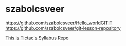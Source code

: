# szabolcsveer
https://github.com/szabolcsveer/Hello_worldGITIT
https://github.com/szabolcsveer/git-lesson-repository

[This is Tictac's Syllabus Repo](https://github.com/green-fox-academy/tictac-syllabus)

